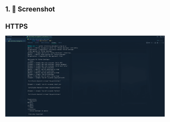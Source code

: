## 1. 📸 Screenshot

## HTTPS
![clone-https](https://github.com/mohammadarmanhossen/MiniInternshipManagementSystem/blob/c0c734bde87a32e8157a6f464b007b475964097d/Pasted%20image.png)
